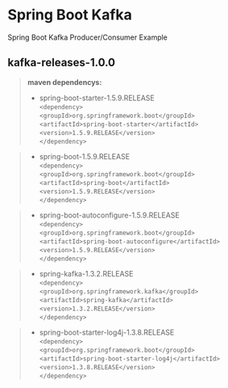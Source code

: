 Spring Boot Kafka
===================


Spring Boot Kafka Producer/Consumer Example



kafka-releases-1.0.0
-------------

> **maven dependencys:**
> 
> - spring-boot-starter-1.5.9.RELEASE  
>`<dependency>`  
>`<groupId>org.springframework.boot</groupId>`  
>`<artifactId>spring-boot-starter</artifactId>`  
>`<version>1.5.9.RELEASE</version>`  
>`</dependency>`  
  
> - spring-boot-1.5.9.RELEASE  
`<dependency>`  
`<groupId>org.springframework.boot</groupId>`  
`<artifactId>spring-boot</artifactId>`  
`<version>1.5.9.RELEASE</version>`  
`</dependency>`  
  
> - spring-boot-autoconfigure-1.5.9.RELEASE  
`<dependency>`  
`<groupId>org.springframework.boot</groupId>`  
`<artifactId>spring-boot-autoconfigure</artifactId>`  
`<version>1.5.9.RELEASE</version>`  
`</dependency>`

> - spring-kafka-1.3.2.RELEASE  
`<dependency>`  
`<groupId>org.springframework.kafka</groupId>`  
`<artifactId>spring-kafka</artifactId>`  
`<version>1.3.2.RELEASE</version>`  
`</dependency>`  
  
> - spring-boot-starter-log4j-1.3.8.RELEASE  
`<dependency>`  
`<groupId>org.springframework.boot</groupId>`  
`<artifactId>spring-boot-starter-log4j</artifactId>`  
`<version>1.3.8.RELEASE</version>`  
`</dependency>`  
